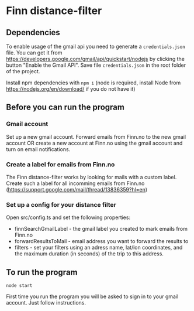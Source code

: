# Finn distance-filter

## Dependencies
To enable usage of the gmail api you need to generate a `credentials.json` file. You can get it from https://developers.google.com/gmail/api/quickstart/nodejs by clicking the button "Enable the Gmail API". Save file `credentials.json` in the root folder of the project.

Install npm dependencies with `npm i` (node is required, install Node from https://nodejs.org/en/download/ if you do not have it)

## Before you can run the program

### Gmail account

Set up a new gmail account. Forward emails from Finn.no to the new gmail account OR create a new account at Finn.no using the gmail account and turn on email notifications.

### Create a label for emails from Finn.no

The Finn distance-filter works by looking for mails with a custom label. Create such a label for all incomming emails from Finn.no (https://support.google.com/mail/thread/13836359?hl=en)

### Set up a config for your distance filter

Open src/config.ts and set the following properties:
* finnSearchGmailLabel - the gmail label you created to mark emails from Finn.no
* forwardResultsToMail - email address you want to forward the results to
* filters - set your filters using an adress name, lat/lon coordinates, and the maximum duration (in seconds) of the trip to this address.

## To run the program
`node start`

First time you run the program you will be asked to sign in to your gmail account. Just follow instructions.
